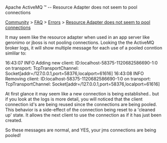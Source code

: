 Apache ActiveMQ ™ -- Resource Adapter does not seem to pool connections 

[Community](community.html) > [FAQ](faq.html) > [Errors](errors.html) > [Resource Adapter does not seem to pool connections](resource-adapter-does-not-seem-to-pool-connections.html)


It may seem like the resource adapter when used in an app server like geronimo or jboss is not pooling connections. Looking the the ActiveMQ broker logs, it will show multiple message for each use of a pooled conntion simlilar to:

16:43:07 INFO  Adding new client: ID:localhost-58375-1120682586690-1:0 on transport: TcpTransportChannel: Socket\[addr=/127.0.0.1,port=58376,localport=61616\]
16:43:08 INFO  Removing client: ID:localhost-58375-1120682586690-1:0 on transport: TcpTransportChannel: Socket\[addr=/127.0.0.1,port=58376,localport=61616\]

At first glance it may seem like a new connection is being established.. but if you look at the logs is more detail, you will noticed that the client connection id's are being reused since the connections are being pooled. This behavior is a side-effect of the connection being reset to a 'cleaned up' state. It allows the next client to use the connection as if it has just been created.

So these messages are normal, and YES, your jms connections are being pooled!

